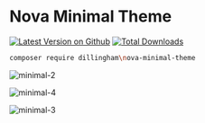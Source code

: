 # Nova Minimal Theme

[![Latest Version on Github](https://img.shields.io/github/release/dillingham/nova-minimal-theme.svg?style=flat-square)](https://packagist.org/packages/dillingham/nova-minimal-theme)
[![Total Downloads](https://img.shields.io/packagist/dt/dillingham/nova-minimal-theme.svg?style=flat-square)](https://packagist.org/packages/dillingham/nova-minimal-theme)
```bash
composer require dillingham\nova-minimal-theme
```
![minimal-2](https://user-images.githubusercontent.com/29180903/56855457-72a29c80-6915-11e9-8d25-f01d8e892c95.png)

![minimal-4](https://user-images.githubusercontent.com/29180903/56855460-77ffe700-6915-11e9-87ed-b64625787a67.png)

![minimal-3](https://user-images.githubusercontent.com/29180903/56855493-e2b12280-6915-11e9-86d1-38e1c0f709d0.png)
